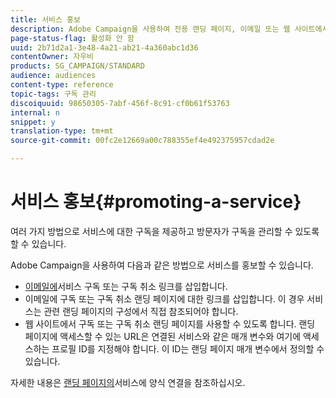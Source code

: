 ```yaml
---
title: 서비스 홍보
description: Adobe Campaign을 사용하여 전용 랜딩 페이지, 이메일 또는 웹 사이트에서 직접 서비스를 홍보하고 고객의 참여를 유도할 수 있습니다.
page-status-flag: 활성화 안 함
uuid: 2b71d2a1-3e48-4a21-ab21-4a360abc1d36
contentOwner: 자우비
products: SG_CAMPAIGN/STANDARD
audience: audiences
content-type: reference
topic-tags: 구독 관리
discoiquuid: 98650305-7abf-456f-8c91-cf0b61f53763
internal: n
snippet: y
translation-type: tm+mt
source-git-commit: 00fc2e12669a00c788355ef4e492375957cdad2e

---
```



# 서비스 홍보{#promoting-a-service}

여러 가지 방법으로 서비스에 대한 구독을 제공하고 방문자가 구독을 관리할 수 있도록 할 수 있습니다.

Adobe Campaign을 사용하여 다음과 같은 방법으로 서비스를 홍보할 수 있습니다.

* [이메일에](../../designing/using/links.md#inserting-a-link)서비스 구독 또는 구독 취소 링크를 삽입합니다.
* 이메일에 구독 또는 구독 취소 랜딩 페이지에 대한 링크를 삽입합니다. 이 경우 서비스는 관련 랜딩 페이지의 구성에서 직접 참조되어야 합니다.
* 웹 사이트에서 구독 또는 구독 취소 랜딩 페이지를 사용할 수 있도록 합니다. 랜딩 페이지에 액세스할 수 있는 URL은 연결된 서비스와 같은 매개 변수와 여기에 액세스하는 프로필 ID를 지정해야 합니다. 이 ID는 랜딩 페이지 매개 변수에서 정의할 수 있습니다.

자세한 내용은 [랜딩 페이지의](../../channels/using/designing-a-landing-page.md#linking-a-form-to-a-service)서비스에 양식 연결을 참조하십시오.
